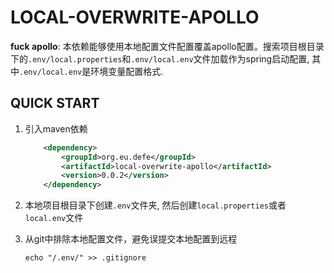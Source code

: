 


# LOCAL-OVERWRITE-APOLLO
**fuck apollo**: 本依赖能够使用本地配置文件配置覆盖apollo配置。搜索项目根目录下的`.env/local.properties`和`.env/local.env`文件加载作为spring启动配置, 其中`.env/local.env`是环境变量配置格式.

## QUICK START

1. 引入maven依赖
    ```xml
        <dependency>
            <groupId>org.eu.defe</groupId>
            <artifactId>local-overwrite-apollo</artifactId>
            <version>0.0.2</version>
        </dependency>
    ```
1. 本地项目根目录下创建`.env`文件夹, 然后创建`local.properties`或者`local.env`文件  

1. 从git中排除本地配置文件，避免误提交本地配置到远程
    ```
    echo "/.env/" >> .gitignore
    ```
